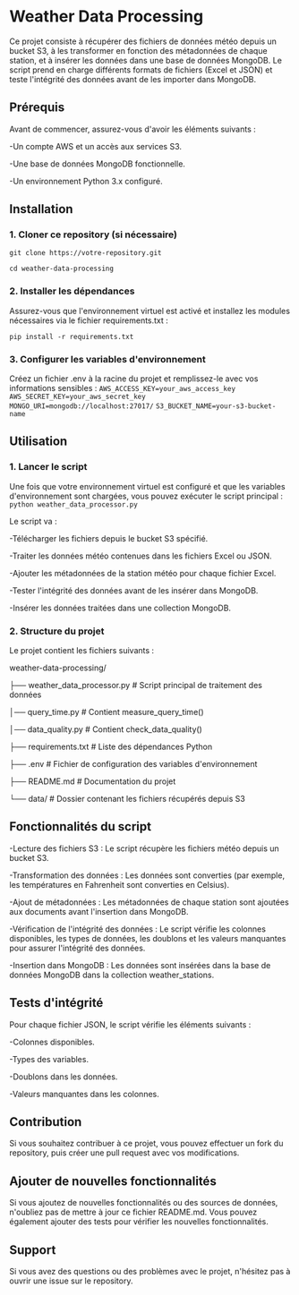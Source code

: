 # Weather Data Processing
Ce projet consiste à récupérer des fichiers de données météo depuis un bucket S3, à les transformer en fonction des métadonnées de chaque station, et à insérer les données dans une base de données MongoDB. Le script prend en charge différents formats de fichiers (Excel et JSON) et teste l'intégrité des données avant de les importer dans MongoDB.

## Prérequis
Avant de commencer, assurez-vous d'avoir les éléments suivants :

-Un compte AWS et un accès aux services S3.

-Une base de données MongoDB fonctionnelle.

-Un environnement Python 3.x configuré.

## Installation
### 1. Cloner ce repository (si nécessaire)
 
`git clone https://votre-repository.git`

`cd weather-data-processing`

### 2. Installer les dépendances
Assurez-vous que l'environnement virtuel est activé et installez les modules nécessaires via le fichier requirements.txt :

`pip install -r requirements.txt`

### 3. Configurer les variables d'environnement
Créez un fichier .env à la racine du projet et remplissez-le avec vos informations sensibles :
`AWS_ACCESS_KEY=your_aws_access_key`
`AWS_SECRET_KEY=your_aws_secret_key`
`MONGO_URI=mongodb://localhost:27017/`
`S3_BUCKET_NAME=your-s3-bucket-name`

## Utilisation
### 1. Lancer le script
Une fois que votre environnement virtuel est configuré et que les variables d'environnement sont chargées, vous pouvez exécuter le script principal :
`python weather_data_processor.py`

Le script va :

-Télécharger les fichiers depuis le bucket S3 spécifié.

-Traiter les données météo contenues dans les fichiers Excel ou JSON.

-Ajouter les métadonnées de la station météo pour chaque fichier Excel.

-Tester l'intégrité des données avant de les insérer dans MongoDB.

-Insérer les données traitées dans une collection MongoDB.

### 2. Structure du projet
Le projet contient les fichiers suivants :

weather-data-processing/

├── weather_data_processor.py   # Script principal de traitement des données

│── query_time.py            # Contient measure_query_time()

│── data_quality.py          # Contient check_data_quality()

├── requirements.txt            # Liste des dépendances Python

├── .env                        # Fichier de configuration des variables d'environnement

├── README.md                   # Documentation du projet

└── data/                       # Dossier contenant les fichiers récupérés depuis S3

## Fonctionnalités du script
-Lecture des fichiers S3 : Le script récupère les fichiers météo depuis un bucket S3.

-Transformation des données : Les données sont converties (par exemple, les températures en Fahrenheit sont converties en Celsius).

-Ajout de métadonnées : Les métadonnées de chaque station sont ajoutées aux documents avant l'insertion dans MongoDB.

-Vérification de l'intégrité des données : Le script vérifie les colonnes disponibles, les types de données, les doublons et les valeurs manquantes pour assurer l'intégrité des données.

-Insertion dans MongoDB : Les données sont insérées dans la base de données MongoDB dans la collection weather_stations.

## Tests d'intégrité
Pour chaque fichier JSON, le script vérifie les éléments suivants :

-Colonnes disponibles.

-Types des variables.

-Doublons dans les données.

-Valeurs manquantes dans les colonnes.

## Contribution
Si vous souhaitez contribuer à ce projet, vous pouvez effectuer un fork du repository, puis créer une pull request avec vos modifications.

## Ajouter de nouvelles fonctionnalités
Si vous ajoutez de nouvelles fonctionnalités ou des sources de données, n'oubliez pas de mettre à jour ce fichier README.md.
Vous pouvez également ajouter des tests pour vérifier les nouvelles fonctionnalités.

## Support
Si vous avez des questions ou des problèmes avec le projet, n'hésitez pas à ouvrir une issue sur le repository.

